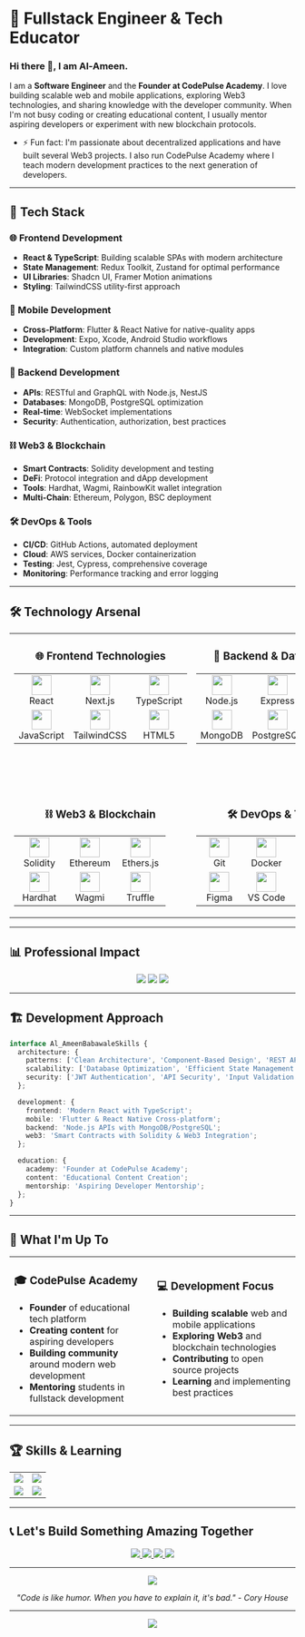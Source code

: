 # 🚀 Fullstack Engineer & Tech Educator

### Hi there 👋, I am Al-Ameen.
I am a **Software Engineer** and the **Founder at CodePulse Academy**. I love building scalable web and mobile applications, exploring Web3 technologies, and sharing knowledge with the developer community. When I'm not busy coding or creating educational content, I usually mentor aspiring developers or experiment with new blockchain protocols.

- ⚡ Fun fact: I'm passionate about decentralized applications and have built several Web3 projects. I also run CodePulse Academy where I teach modern development practices to the next generation of developers.

---

## 🎯 Tech Stack

### 🌐 Frontend Development
- **React & TypeScript**: Building scalable SPAs with modern architecture
- **State Management**: Redux Toolkit, Zustand for optimal performance
- **UI Libraries**: Shadcn UI, Framer Motion animations
- **Styling**: TailwindCSS utility-first approach

### 📱 Mobile Development
- **Cross-Platform**: Flutter & React Native for native-quality apps
- **Development**: Expo, Xcode, Android Studio workflows
- **Integration**: Custom platform channels and native modules

### 🔧 Backend Development
- **APIs**: RESTful and GraphQL with Node.js, NestJS
- **Databases**: MongoDB, PostgreSQL optimization
- **Real-time**: WebSocket implementations
- **Security**: Authentication, authorization, best practices

### ⛓️ Web3 & Blockchain
- **Smart Contracts**: Solidity development and testing
- **DeFi**: Protocol integration and dApp development
- **Tools**: Hardhat, Wagmi, RainbowKit wallet integration
- **Multi-Chain**: Ethereum, Polygon, BSC deployment

### 🛠️ DevOps & Tools
- **CI/CD**: GitHub Actions, automated deployment
- **Cloud**: AWS services, Docker containerization
- **Testing**: Jest, Cypress, comprehensive coverage
- **Monitoring**: Performance tracking and error logging

---

## 🛠️ Technology Arsenal

<table width="100%">
<tr>
<td valign="top" width="33%" align="center">

### 🌐 Frontend Technologies
<table>
<tr>
<td align="center" width="33%">
<img src="https://skillicons.dev/icons?i=react" width="35"/><br/>React
</td>
<td align="center" width="33%">
<img src="https://skillicons.dev/icons?i=nextjs" width="35"/><br/>Next.js
</td>
<td align="center" width="33%">
<img src="https://skillicons.dev/icons?i=typescript" width="35"/><br/>TypeScript
</td>
</tr>
<tr>
<td align="center" width="33%">
<img src="https://skillicons.dev/icons?i=javascript" width="35"/><br/>JavaScript
</td>
<td align="center" width="33%">
<img src="https://skillicons.dev/icons?i=tailwind" width="35"/><br/>TailwindCSS
</td>
<td align="center" width="33%">
<img src="https://skillicons.dev/icons?i=html" width="35"/><br/>HTML5
</td>
</tr>
</table>

</td>
<td valign="top" width="33%" align="center">

### 🔧 Backend & Databases
<table>
<tr>
<td align="center" width="33%">
<img src="https://skillicons.dev/icons?i=nodejs" width="35"/><br/>Node.js
</td>
<td align="center" width="33%">
<img src="https://skillicons.dev/icons?i=express" width="35"/><br/>Express
</td>
<td align="center" width="33%">
<img src="https://skillicons.dev/icons?i=nestjs" width="35"/><br/>NestJS
</td>
</tr>
<tr>
<td align="center" width="33%">
<img src="https://skillicons.dev/icons?i=mongodb" width="35"/><br/>MongoDB
</td>
<td align="center" width="33%">
<img src="https://skillicons.dev/icons?i=postgresql" width="35"/><br/>PostgreSQL
</td>
<td align="center" width="33%">
<img src="https://skillicons.dev/icons?i=firebase" width="35"/><br/>Firebase
</td>
</tr>
</table>

</td>
<td valign="top" width="33%" align="center">

### 📱 Mobile Development
<table>
<tr>
<td align="center" width="33%">
<img src="https://skillicons.dev/icons?i=flutter" width="35"/><br/>Flutter
</td>
<td align="center" width="33%">
<img src="https://skillicons.dev/icons?i=dart" width="35"/><br/>Dart
</td>
<td align="center" width="33%">
<img src="https://skillicons.dev/icons?i=react" width="35"/><br/>React Native
</td>
</tr>
<tr>
<td align="center" width="33%">
<img src="https://cdn.jsdelivr.net/gh/devicons/devicon/icons/android/android-original.svg" width="35"/><br/>Expo
</td>
<td align="center" width="33%">
<img src="https://skillicons.dev/icons?i=androidstudio" width="35"/><br/>Android Studio
</td>
<td align="center" width="33%">
<img src="https://cdn.jsdelivr.net/gh/devicons/devicon/icons/xcode/xcode-original.svg" width="35"/><br/>Xcode
</td>
</tr>
</table>

</td>
</tr>
<tr>
<td valign="top" width="33%" align="center">

### ⛓️ Web3 & Blockchain
<table>
<tr>
<td align="center" width="33%">
<img src="https://skillicons.dev/icons?i=solidity" width="35"/><br/>Solidity
</td>
<td align="center" width="33%">
<img src="https://raw.githubusercontent.com/ethereum/ethereum-org-website/dev/src/assets/eth-diamond-black.png" width="35"/><br/>Ethereum
</td>
<td align="center" width="33%">
<img src="https://cdn.jsdelivr.net/gh/devicons/devicon/icons/javascript/javascript-original.svg" width="35"/><br/>Ethers.js
</td>
</tr>
<tr>
<td align="center" width="33%">
<img src="https://avatars.githubusercontent.com/u/69685962?s=200&v=4" width="35"/><br/>Hardhat
</td>
<td align="center" width="33%">
<img src="https://avatars.githubusercontent.com/u/108554348?s=200&v=4" width="35"/><br/>Wagmi
</td>
<td align="center" width="33%">
<img src="https://avatars.githubusercontent.com/u/37784886?s=200&v=4" width="35"/><br/>Truffle
</td>
</tr>
</table>

</td>
<td valign="top" width="33%" align="center">

### 🛠️ DevOps & Tools
<table>
<tr>
<td align="center" width="33%">
<img src="https://skillicons.dev/icons?i=git" width="35"/><br/>Git
</td>
<td align="center" width="33%">
<img src="https://skillicons.dev/icons?i=docker" width="35"/><br/>Docker
</td>
<td align="center" width="33%">
<img src="https://skillicons.dev/icons?i=aws" width="35"/><br/>AWS
</td>
</tr>
<tr>
<td align="center" width="33%">
<img src="https://skillicons.dev/icons?i=figma" width="35"/><br/>Figma
</td>
<td align="center" width="33%">
<img src="https://skillicons.dev/icons?i=vscode" width="35"/><br/>VS Code
</td>
<td align="center" width="33%">
<img src="https://skillicons.dev/icons?i=postman" width="35"/><br/>Postman
</td>
</tr>
</table>

</td>
<td valign="top" width="33%" align="center">

### 🚀 Additional Tools
<table>
<tr>
<td align="center" width="50%">
<img src="https://skillicons.dev/icons?i=graphql" width="35"/><br/>GraphQL
</td>
<td align="center" width="50%">
<img src="https://skillicons.dev/icons?i=prisma" width="35"/><br/>Prisma
</td>
</tr>
<tr>
<td align="center" width="50%">
<img src="https://skillicons.dev/icons?i=jest" width="35"/><br/>Jest
</td>
<td align="center" width="50%">
<img src="https://skillicons.dev/icons?i=cypress" width="35"/><br/>Cypress
</td>
</tr>
</table>

</td>
</tr>
</table>

---

## 📊 Professional Impact

<div align="center">
 
  <img src="https://github-readme-streak-stats.herokuapp.com/?user=Bee-code-tech&theme=tokyonight&hide_border=true&background=0D1117" />

  <img src="https://github-readme-stats.vercel.app/api?username=Bee-code-tech&show_icons=true&theme=tokyonight&hide_border=true&bg_color=0D1117" />

 <img src="https://github-readme-stats.vercel.app/api/top-langs/?username=Bee-code-tech&theme=tokyonight&hide_border=true&bg_color=0D1117&layout=compact&langs_count=6" />
  
</div>

---

## 🏗️ Development Approach

```typescript
interface Al_AmeenBabawaleSkills {
  architecture: {
    patterns: ['Clean Architecture', 'Component-Based Design', 'REST APIs'];
    scalability: ['Database Optimization', 'Efficient State Management'];
    security: ['JWT Authentication', 'API Security', 'Input Validation'];
  };

  development: {
    frontend: 'Modern React with TypeScript';
    mobile: 'Flutter & React Native Cross-platform';
    backend: 'Node.js APIs with MongoDB/PostgreSQL';
    web3: 'Smart Contracts with Solidity & Web3 Integration';
  };

  education: {
    academy: 'Founder at CodePulse Academy';
    content: 'Educational Content Creation';
    mentorship: 'Aspiring Developer Mentorship';
  };
}
```

---

## 🎯 What I'm Up To

<table>
<tr>
<td width="50%">

### 🎓 CodePulse Academy
- **Founder** of educational tech platform
- **Creating content** for aspiring developers
- **Building community** around modern web development
- **Mentoring** students in fullstack development

</td>
<td width="50%">

### 💻 Development Focus
- **Building scalable** web and mobile applications
- **Exploring Web3** and blockchain technologies
- **Contributing** to open source projects
- **Learning** and implementing best practices

</td>
</tr>
</table>

---

## 🏆 Skills & Learning

<div align="center">
  <table>
    <tr>
      <td align="center">
        <img src="https://img.shields.io/badge/AWS-Cloud%20Services-orange?style=for-the-badge&logo=amazon-aws" />
      </td>
      <td align="center">
        <img src="https://img.shields.io/badge/MongoDB-Database%20Design-green?style=for-the-badge&logo=mongodb" />
      </td>
    </tr>
    <tr>
      <td align="center">
        <img src="https://img.shields.io/badge/React-Frontend%20Development-61DAFB?style=for-the-badge&logo=react" />
      </td>
      <td align="center">
        <img src="https://img.shields.io/badge/Web3-Blockchain%20Development-purple?style=for-the-badge&logo=ethereum" />
      </td>
    </tr>
  </table>
</div>

---

## 📞 Let's Build Something Amazing Together

<div align="center">
  <a href="mailto:babawaleolatunji64@gmail.com">
    <img src="https://img.shields.io/badge/Email-D14836?style=for-the-badge&logo=gmail&logoColor=white" />
  </a>
  <a href="http://linkedin.com/in/al-ameen-babawale-89ba85209">
    <img src="https://img.shields.io/badge/LinkedIn-0077B5?style=for-the-badge&logo=linkedin&logoColor=white" />
  </a>
  <a href="https://twitter.com/Doctorbee_19">
    <img src="https://img.shields.io/badge/Twitter-1DA1F2?style=for-the-badge&logo=twitter&logoColor=white" />
  </a>
  <a href="https://babawale.vercel.app">
    <img src="https://img.shields.io/badge/Portfolio-000000?style=for-the-badge&logo=globe&logoColor=white" />
  </a>
</div>

---

<div align="center">
  <img src="https://komarev.com/ghpvc/?username=Bee-code-tech&color=00D8FF&style=for-the-badge&label=Profile+Views" />

  <p><em>"Code is like humor. When you have to explain it, it's bad." - Cory House</em></p>
</div>

---

<div align="center">
  <img src="https://raw.githubusercontent.com/Bee-code-tech/Bee-code-tech/output/github-contribution-grid-snake.svg" />
</div>
